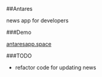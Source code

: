 ##Antares

news app for developers

###Demo

[antaresapp.space](http://antaresapp.space/)

###TODO

- refactor code for updating news
